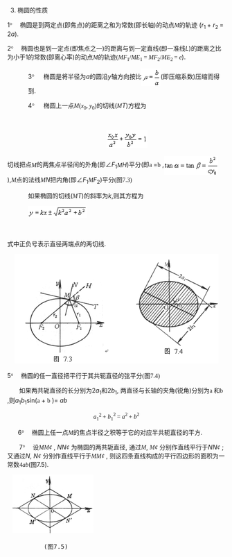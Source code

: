 <div class=Section1>
<ol start=3 type=1>
 <li class=MsoNormal><span lang=ZH-CN style='font-family:宋体_GB2312'>椭圆的性质</span></li>
</ol>
<p><span lang=EN-US>1</span><span lang=EN-US style='font-family:Symbol'>°</span><span
lang=EN-US> </span><span lang=EN-US style='font-family:宋体_GB2312'>&nbsp;&nbsp;&nbsp; </span><span
lang=ZH-CN style='font-family:宋体_GB2312'>椭圆是到两定点</span><span lang=EN-US>(</span><span
lang=ZH-CN style='font-family:宋体_GB2312'>即焦点</span><span lang=EN-US>)</span><span
lang=ZH-CN style='font-family:宋体_GB2312'>的距离之和为常数</span><span lang=EN-US>(</span><span
lang=ZH-CN style='font-family:宋体_GB2312'>即长轴</span><span lang=EN-US>)</span><span
lang=ZH-CN style='font-family:宋体_GB2312'>的动点</span><i><span lang=EN-US
style='font-family:"Times New Roman"'>M</span></i><span lang=ZH-CN
style='font-family:宋体_GB2312'>的轨迹</span><span lang=EN-US> (<i>r</i><sub>1 </sub>+
<i>r</i><sub>2 </sub>= 2<i>a</i>).</span></p>
<p><span lang=EN-US>2</span><span lang=EN-US style='font-family:Symbol'>°</span><span
lang=EN-US> </span><span lang=EN-US style='font-family:宋体_GB2312'>&nbsp;&nbsp;&nbsp; </span><span
lang=ZH-CN style='font-family:宋体_GB2312'>椭圆也是到一定点</span><span lang=EN-US>(</span><span
lang=ZH-CN style='font-family:宋体_GB2312'>即焦点之一</span><span lang=EN-US>)</span><span
lang=ZH-CN style='font-family:宋体_GB2312'>的距离与到一定直线</span><span lang=EN-US>(</span><span
lang=ZH-CN style='font-family:宋体_GB2312'>即一准线</span><i><span lang=EN-US>L</span></i><span
lang=EN-US>)</span><span lang=ZH-CN style='font-family:宋体_GB2312'>的距离之比为小于</span><span
lang=EN-US>1</span><span lang=ZH-CN style='font-family:宋体_GB2312'>的常数</span><span
lang=EN-US>(</span><span lang=ZH-CN style='font-family:宋体_GB2312'>即离心率</span><span
lang=EN-US>)</span><span lang=ZH-CN style='font-family:宋体_GB2312'>的动点</span><i><span
lang=EN-US style='font-family:"Times New Roman"'>M</span></i><span lang=ZH-CN
style='font-family:宋体_GB2312'>的轨迹</span><span lang=EN-US style='font-family:
"Times New Roman"'>(<i>MF</i><sub>1</sub>/<i>ME</i><sub>1 </sub>= <i>MF</i><sub>2</sub>/<i>ME</i><sub>2
</sub>= <i>e</i></span><span lang=EN-US>).</span></p>
<p class=MsoNormal style='margin-left:36.0pt'><span lang=EN-US>3</span><span
lang=EN-US style='font-family:Symbol'>°</span><span lang=EN-US> </span><span
lang=EN-US style='font-family:宋体_GB2312'>&nbsp;&nbsp;&nbsp;&nbsp; </span><span
lang=ZH-CN style='font-family:宋体_GB2312'>椭圆是将半径为</span><i><span lang=EN-US>a</span></i><span
lang=ZH-CN style='font-family:宋体_GB2312'>的圆沿</span><i><span lang=EN-US>y</span></i><span
lang=ZH-CN style='font-family:宋体_GB2312'>轴方向按比</span><span lang=EN-US
style='font-family:宋体_GB2312'><img width=44 height=41
src="res/17e9d95da129bdd93c34fb6cc6aaaa52_5555_files/Image222.gif" align=absmiddle></span><span
lang=EN-US>(</span><span lang=ZH-CN style='font-family:宋体_GB2312'>即压缩系数</span><span
lang=EN-US>)</span><span lang=ZH-CN style='font-family:宋体_GB2312'>压缩而得到</span><span
lang=EN-US>. </span></p>
<p style='margin-left:36.0pt'><span lang=EN-US>4</span><span lang=EN-US
style='font-family:Symbol'>°</span><span lang=EN-US> </span><span lang=EN-US
style='font-family:宋体_GB2312'>&nbsp;&nbsp;&nbsp;&nbsp; </span><span lang=ZH-CN
style='font-family:宋体_GB2312'>椭圆上一点</span><i><span lang=EN-US style='font-family:
"Times New Roman"'>M</span></i><span lang=EN-US style='font-family:"Times New Roman"'>(<i>x</i><sub>0</sub>,
<i>y</i><sub>0</sub>)</span><span lang=ZH-CN style='font-family:宋体_GB2312'>的切线</span><span
lang=EN-US>(</span><i><span lang=EN-US style='font-family:"Times New Roman"'>M</span><span
lang=EN-US>T</span></i><span lang=EN-US>)</span><span lang=ZH-CN
style='font-family:宋体_GB2312'>方程为</span></p>
<p><span lang=EN-US>&nbsp;</span></p>
<p align=center style='margin-left:36.0pt;text-align:center'><span lang=EN-US
style='font-family:宋体_GB2312'><img width=94 height=42
src="res/17e9d95da129bdd93c34fb6cc6aaaa52_5555_files/Image223.gif"></span></p>
<p><span lang=ZH-CN style='font-family:宋体_GB2312'>切线把点</span><i><span
lang=EN-US style='font-family:"Times New Roman"'>M</span></i><span lang=ZH-CN
style='font-family:宋体_GB2312'>的两焦点半径间的外角</span><span lang=EN-US>(</span><span
lang=ZH-CN style='font-family:宋体_GB2312'>即∠</span><i><span lang=EN-US>F</span></i><sub><span
lang=EN-US>1</span></sub><i><span lang=EN-US style='font-family:"Times New Roman"'>M</span><span
lang=EN-US>H</span></i><span lang=EN-US>)</span><span lang=ZH-CN
style='font-family:宋体_GB2312'>平分</span><span lang=EN-US>(</span><span
lang=ZH-CN style='font-family:宋体_GB2312'>即</span><span lang=EN-US
style='font-family:Symbol'>a</span><span lang=EN-US style='font-family:宋体_GB2312'>
</span><span lang=EN-US>=</span><span lang=EN-US style='font-family:Symbol'>b</span><span
lang=EN-US> ,</span><span lang=EN-US style='font-family:宋体_GB2312'><img
width=125 height=44 src="res/17e9d95da129bdd93c34fb6cc6aaaa52_5555_files/Image224.gif" align=absmiddle></span><span
lang=EN-US>),</span><i><span lang=EN-US style='font-family:"Times New Roman"'>M</span></i><span
lang=ZH-CN style='font-family:宋体_GB2312'>点的法线</span><i><span lang=EN-US
style='font-family:"Times New Roman"'>M</span><span lang=EN-US>N</span></i><span
lang=ZH-CN style='font-family:宋体_GB2312'>把内角</span><span lang=EN-US>(</span><span
lang=ZH-CN style='font-family:宋体_GB2312'>即∠</span><i><span lang=EN-US>F</span></i><sub><span
lang=EN-US>1</span></sub><i><span lang=EN-US style='font-family:"Times New Roman"'>M</span><span
lang=EN-US>F</span></i><sub><span lang=EN-US>2</span></sub><span lang=EN-US>)</span><span
lang=ZH-CN style='font-family:宋体_GB2312'>平分</span><span lang=EN-US
style='font-family:宋体_GB2312'>(</span><span lang=ZH-CN style='font-family:宋体_GB2312'>图</span><span
lang=EN-US style='font-family:宋体_GB2312'>7.3)</span></p>
<p style='margin-left:36.0pt'><span lang=EN-US style='font-family:宋体_GB2312'> </span><span
lang=ZH-CN style='font-family:宋体_GB2312'>如果椭圆的切线</span><span lang=EN-US>(</span><i><span
lang=EN-US style='font-family:"Times New Roman"'>M</span><span lang=EN-US>T</span></i><span
lang=EN-US>)</span><span lang=ZH-CN style='font-family:宋体_GB2312'>的斜率为</span><i><span
lang=EN-US>k</span></i><span lang=EN-US>,</span><span lang=ZH-CN
style='font-family:宋体_GB2312'>则其方程为</span></p>
<p style='margin-left:36.0pt'><span lang=EN-US> </span><span lang=EN-US
style='font-family:宋体_GB2312'><img width=136 height=28
src="res/17e9d95da129bdd93c34fb6cc6aaaa52_5555_files/Image225.gif"></span></p>
<p><span lang=EN-US>&nbsp;</span></p>
<p><span lang=ZH-CN style='font-family:宋体_GB2312'>式中正负号表示直径两端点的两切线</span><span
lang=EN-US>.</span></p>
<p align=center style='text-align:center'><span lang=EN-US><img width=471
height=253 src="res/17e9d95da129bdd93c34fb6cc6aaaa52_5555_files/1.gif"></span></p>
<p><span lang=EN-US>5</span><span lang=EN-US style='font-family:Symbol'>°</span><span
lang=EN-US> </span><span lang=EN-US style='font-family:宋体_GB2312'>&nbsp;&nbsp;&nbsp; </span><span
lang=ZH-CN style='font-family:宋体_GB2312'>椭圆的任一直径把平行于其共轭直径的弦平分</span><span
lang=EN-US style='font-family:宋体_GB2312'>(</span><span lang=ZH-CN
style='font-family:宋体_GB2312'>图</span><span lang=EN-US style='font-family:宋体_GB2312'>7.4)</span></p>
<p><span lang=EN-US>&nbsp;&nbsp;&nbsp;&nbsp;&nbsp;&nbsp; </span><span
lang=ZH-CN style='font-family:宋体_GB2312'>如果两共轭直径的长分别为</span><span lang=EN-US>2<i>a</i><sub>1</sub></span><span
lang=ZH-CN style='font-family:宋体_GB2312'>和</span><span lang=EN-US>2<i>b</i><sub>1</sub>,
</span><span lang=ZH-CN style='font-family:宋体_GB2312'>两直径与长轴的夹角</span><span
lang=EN-US>(</span><span lang=ZH-CN style='font-family:宋体_GB2312'>锐角</span><span
lang=EN-US>)</span><span lang=ZH-CN style='font-family:宋体_GB2312'>分别为</span><span
lang=EN-US style='font-family:Symbol'>a</span><span lang=EN-US
style='font-family:宋体_GB2312'> </span><span lang=ZH-CN style='font-family:宋体_GB2312'>和</span><span
lang=EN-US style='font-family:Symbol'>b</span><span lang=EN-US
style='font-family:宋体_GB2312'> </span><span lang=EN-US>,</span><span
lang=ZH-CN style='font-family:宋体_GB2312'>则</span><i><span lang=EN-US>a</span></i><sub><span
lang=EN-US>1</span></sub><i><span lang=EN-US>b</span></i><sub><span lang=EN-US>1</span></sub><span
lang=EN-US>sin(</span><span lang=EN-US style='font-family:Symbol'>a</span><span
lang=EN-US> + </span><span lang=EN-US style='font-family:Symbol'>b</span><span
lang=EN-US> )= <i>ab</i></span><span lang=EN-US style='font-family:宋体_GB2312'>&nbsp;&nbsp;&nbsp;&nbsp;&nbsp;&nbsp; </span></p>
<p align=center style='text-align:center'><i><span lang=EN-US style='font-family:
"Times New Roman"'>a</span></i><sub><span lang=EN-US style='font-family:"Times New Roman"'>1</span></sub><sup><span
lang=EN-US style='font-family:"Times New Roman"'>2 </span></sup><span
lang=EN-US style='font-family:"Times New Roman"'>+ <i>b</i><sub>1</sub><sup>2 </sup>=
<i>a</i><sup>2 </sup>+ <i>b</i><sup>2</sup></span></p>
<p><span lang=EN-US style='font-family:宋体_GB2312'>&nbsp;&nbsp;&nbsp;&nbsp;&nbsp;&nbsp; </span><span
lang=EN-US>6</span><span lang=EN-US style='font-family:Symbol'>°</span><span
lang=EN-US> </span><span lang=EN-US style='font-family:宋体_GB2312'>&nbsp;&nbsp;&nbsp; </span><span
lang=ZH-CN style='font-family:宋体_GB2312'>椭圆上任一点</span><i><span lang=EN-US
style='font-family:"Times New Roman"'>M</span></i><span lang=ZH-CN
style='font-family:宋体_GB2312'>的焦点半径之积等于它的对应半共轭直径的平方</span><span lang=EN-US>.</span></p>
<p><span lang=EN-US>&nbsp;&nbsp;&nbsp;&nbsp;&nbsp;&nbsp; 7</span><span
lang=EN-US style='font-family:Symbol'>°</span><span lang=EN-US> </span><span
lang=EN-US style='font-family:宋体_GB2312'>&nbsp;&nbsp;&nbsp; </span><span
lang=ZH-CN style='font-family:宋体_GB2312'>设</span><i><span lang=EN-US
style='font-family:"Times New Roman"'>MM</span></i><i><span lang=EN-US
style='font-family:Symbol'>&cent;</span><span lang=EN-US> </span></i><span
lang=EN-US>, <i>NN</i></span><i><span lang=EN-US style='font-family:Symbol'>&cent;</span><span
lang=EN-US> </span></i><span lang=ZH-CN style='font-family:宋体_GB2312'>为椭圆的两共轭直径</span><span
lang=EN-US>, </span><span lang=ZH-CN style='font-family:宋体_GB2312'>通过</span><i><span
lang=EN-US style='font-family:"Times New Roman"'>M</span></i><span lang=EN-US>,
</span><i><span lang=EN-US style='font-family:"Times New Roman"'>M</span></i><i><span
lang=EN-US style='font-family:Symbol'>&cent;</span><span lang=EN-US> </span></i><span
lang=ZH-CN style='font-family:宋体_GB2312'>分别作直线平行于</span><i><span lang=EN-US>NN</span></i><i><span
lang=EN-US style='font-family:Symbol'>&cent;</span><span lang=EN-US> </span></i><span
lang=EN-US>; </span><span lang=ZH-CN style='font-family:宋体_GB2312'>又通过</span><i><span
lang=EN-US>N</span></i><span lang=EN-US>, <i>N</i></span><i><span lang=EN-US
style='font-family:Symbol'>&cent;</span><span lang=EN-US> </span></i><span
lang=ZH-CN style='font-family:宋体_GB2312'>分别作直线平行于</span><i><span lang=EN-US
style='font-family:"Times New Roman"'>MM</span></i><i><span lang=EN-US
style='font-family:Symbol'>&cent;</span><span lang=EN-US> </span></i><span
lang=EN-US>, </span><span lang=ZH-CN style='font-family:宋体_GB2312'>则这四条直线构成的平行四边形的面积为一常数</span><span
lang=EN-US style='font-family:"Times New Roman"'>4<i>ab</i></span><span
lang=EN-US>(</span><span lang=ZH-CN style='font-family:宋体_GB2312'>图</span><span
lang=EN-US>7.5).</span></p>
<p><img width=187 height=135 src="res/17e9d95da129bdd93c34fb6cc6aaaa52_5555_files/Image228.gif"
align=left hspace=12><span lang=EN-US>&nbsp;</span></p>
<p><span lang=EN-US>&nbsp;</span></p>
<p><span lang=EN-US>&nbsp;</span></p>
<p><span lang=EN-US>&nbsp;</span></p>
<p><span lang=EN-US>&nbsp;</span></p>
<pre ALIGN=JUSTIFY><span lang=EN-US>&nbsp;&nbsp;&nbsp;&nbsp;&nbsp;&nbsp;&nbsp;&nbsp;&nbsp; (</span><span
lang=ZH-CN style='font-family:宋体_GB2312'>图</span><span lang=EN-US>7.5) &nbsp;&nbsp;&nbsp; </span></pre></div>
